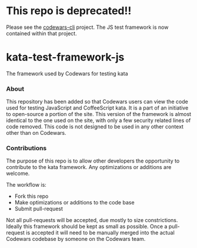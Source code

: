 # This repo is deprecated!!
Please see the [codewars-cli](http://www.github.com/codewars/codewars-cli) project. The JS test framework is now contained within that project.


kata-test-framework-js
======================

The framework used by Codewars for testing kata


### About
This repository has been added so that Codewars users can view the code used for testing JavaScript and CoffeeScript kata. 
It is a part of an initiative to open-source a portion of the site. This version of the framework is almost identical to the
one used on the site, with only a few security related lines of code removed. This code is not designed to be used in any other 
context other than on Codewars.

### Contributions
The purpose of this repo is to allow other developers the opportunity to contribute to the kata framework. Any optimizations or additions are welcome. 

The workflow is:

- Fork this repo
- Make optimizations or additions to the code base
- Submit pull-request

Not all pull-requests will be accepted, due mostly to size constrictions. Ideally this framework should be kept as small as possible. Once
a pull-request is accepted it will need to be manually merged into the actual Codewars codebase by someone on the Codewars team.
